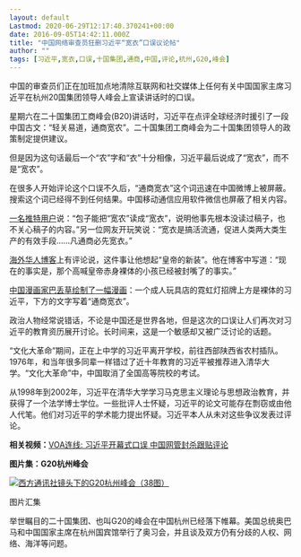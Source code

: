 ```yaml
---
layout: default
Lastmod: 2020-06-29T12:17:40.370241+00:00
date: 2016-09-05T14:42:11.000Z
title: "中国网络审查员狂删习近平“宽衣”口误议论帖"
author: ""
tags: [习近平,宽衣,口误,十国集团,通商,中国,评论,杭州,G20,峰会]
---
```


中国的审查员们正在加班加点地清除互联网和社交媒体上任何有关中国国家主席习近平在杭州20国集团领导人峰会上宣读讲话时的口误。

星期六在二十国集团工商峰会(B20)讲话时，习近平在点评全球经济时援引了一段中国古文：“轻关易道，通商宽农”。二十国集团工商峰会为二十国集团领导人的政策制定提供建议。

但是因为这句话最后一个“农”字和“衣”十分相像，习近平最后说成了“宽衣”，而不是“宽农”。

在很多人开始评论这个口误不久后，“通商宽衣”这个词迅速在中国微博上被屏蔽。搜索这个词已经得不到任何结果。中国移动通信应用软件微信也屏蔽了相关内容。

[一名推特用户](https://twitter.com/YAFEI_PAN/status/772631422024634368)说：“包子能把“宽农”读成“宽衣”，说明他事先根本没读过稿子，也不关心稿子的内容。”另一位网友开玩笑说：“宽衣是搞活流通，促进人类两大类生产的有效手段……凡通商必先宽衣。”

[海外华人博客](http://www.wenxuecity.com/blog/201609/14053/1303074.html)上有评论说，这件事让他想起“皇帝的新装”。他在博客中写道：“现在的事实是，那个高喊皇帝赤身裸体的小孩已经被封嘴了的事实。”

[中国漫画家巴丢草绘制了一幅漫画](https://twitter.com/badiucao/status/772429788975812610)：一个成人玩具店的霓虹灯招牌上方是裸体的习近平，下方的文字写着“通商宽衣”。

政治人物经常说错话，不论是中国还是世界各地，但是这次的口误让人们再次对习近平的教育资历展开讨论。长时间来，这是一个敏感却又被广泛讨论的话题。

“文化大革命”期间，正在上中学的习近平离开学校，前往西部陕西省农村插队。1976年，和当年很多同辈一样错过了近十年教育的习近平被推荐进入清华大学。“文化大革命”中，中国取消了全国高等院校的考试。

从1998年到2002年，习近平在清华大学学习马克思主义理论与思想政治教育，并获得了一个法学博士学位。一些批评人士怀疑，习近平的论文可能存在剽窃或由他人代笔。他们对习近平的学术能力提出怀疑。习近平本人从未对这些争议发表过评论。

**相关视频：**[VOA连线: 习近平开幕式口误 中国网管封杀跟贴评论](https://www.youtube.com/watch?v=h0X9bkNPml8)

**图片集：G20杭州峰会**

 [![西方通讯社镜头下的G20杭州峰会（38图）](https://images.weserv.nl/?url=https%3A//gdb.voanews.com/058B4C2C-1864-48E4-94A5-88B261317E1C_w250_r1_s.jpg)](https://www.voachinese.com/a/g20-hangzhou-summit-20160904/3493009.html) 

图片汇集

举世瞩目的二十国集团、也叫G20的峰会在中国杭州已经落下帷幕。美国总统奥巴马和中国国家主席在杭州国宾馆举行了奥习会，并且谈及双方仍有分歧的人权、网络、海洋等问题。

